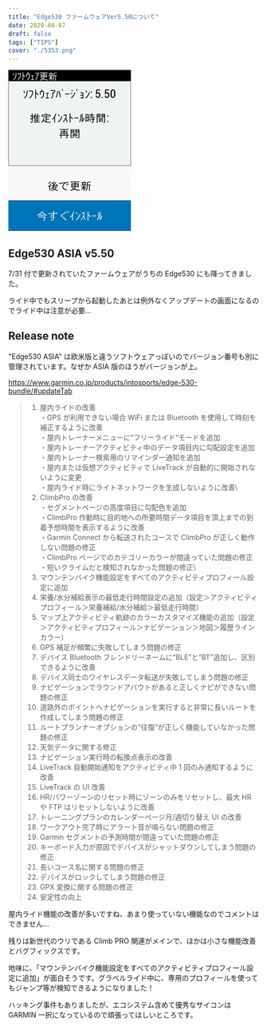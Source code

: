 ```yaml
---
title: "Edge530 ファームウェアVer5.50について"
date: 2020-08-07
draft: false
tags: ["TIPS"]
cover: "./5353.png"
---
```


![アップデートが降ってきました](./5353.png)

## Edge530 ASIA v5.50

7/31 付で更新されていたファームウェアがうちの Edge530 にも降ってきました。

ライド中でもスリープから起動したあとは例外なくアップデートの画面になるのでライド中は注意が必要…

## Release note

"Edge530 ASIA" は欧米版と違うソフトウェアっぽいのでバージョン番号も別に管理されています。なぜか ASIA 版のほうがバージョンが上。

<https://www.garmin.co.jp/products/intosports/edge-530-bundle/#updateTab>

> 1. 屋内ライドの改善\
>    ・GPS が利用できない場合 WiFi または Bluetooth を使用して時刻を補正するように改善\
>    ・屋内トレーナーメニューに“フリーライド“モードを追加\
>    ・屋内トレーナーアクティビティ中のデータ項目内に勾配設定を追加\
>    ・屋内トレーナー検索用のリマインダー通知を追加\
>    ・屋内または仮想アクティビティで LiveTrack が自動的に開始されないように変更\
>    ・屋内ライド時にライトネットワークを生成しないように改善\
> 2. ClimbPro の改善\
>    ・セグメントページの高度項目に勾配色を追加\
>    ・ClimbPro 作動時に目的地への所要時間データ項目を頂上までの到着予想時間を表示するように改善\
>    ・Garmin Connect から転送されたコースで ClimbPro が正しく動作しない問題の修正\
>    ・ClimbPro ページでのカテゴリーカラーが間違っていた問題の修正\
>    ・短いクライムだと検知されなかった問題の修正\
> 3. マウンテンバイク機能設定をすべてのアクティビティプロフィール設定に追加
> 4. 栄養/水分補給表示の最低走行時間設定の追加（設定＞アクティビティプロフィール＞栄養補給/水分補給＞最低走行時間）
> 5. マップ上アクティビティ軌跡のカラーカスタマイズ機能の追加（設定＞アクティビティプロフィール＞ナビゲーション＞地図＞履歴ラインカラー）
> 6. GPS 補足が頻繁に失敗してしまう問題の修正
> 7. デバイス Bluetooth フレンドリーネームに“BLE”と“BT”追加し、区別できるように改善
> 8. デバイス同士のワイヤレスデータ転送が失敗してしまう問題の修正
> 9. ナビゲーションでラウンドアバウトがあると正しくナビができない問題の修正
> 10. 道路外のポイントへナビゲーションを実行すると非常に長いルートを作成してしまう問題の修正
> 11. ルートプランナーオプションの“往復”が正しく機能していなかった問題の修正
> 12. 天気データに関する修正
> 13. ナビゲーション実行時の転換点表示の改善
> 14. LiveTrack 自動開始通知をアクティビティ中 1 回のみ通知するように改善
> 15. LiveTrack の UI 改善
> 16. HR/パワーゾーンのリセット時にゾーンのみをリセットし、最大 HR や FTP はリセットしないように改善
> 17. トレーニングプランのカレンダーページ月/週切り替え UI の改善
> 18. ワークアウト完了時にアラート音が鳴らない問題の修正
> 19. Garmin セグメントの予測時間が間違っていた問題の修正
> 20. キーボード入力が原因でデバイスがシャットダウンしてしまう問題の修正
> 21. 長いコース名に関する問題の修正
> 22. デバイスがロックしてしまう問題の修正
> 23. GPX 変換に関する問題の修正
> 24. 安定性の向上

屋内ライド機能の改善が多いですね、あまり使っていない機能なのでコメントはできません…

残りは新世代のウリである Climb PRO 関連がメインで、ほかは小さな機能改善とバグフィックスです。

地味に、「マウンテンバイク機能設定をすべてのアクティビティプロフィール設定に追加」が面白そうです。グラベルライド中に、専用のプロフィールを使ってもジャンプ等が検知できるようになりました！

ハッキング事件もありましたが、エコシステム含めて優秀なサイコンは GARMIN 一択になっているので頑張ってほしいところです。

<AmazonLinkBox url="https://www.amazon.co.jp/dp/B07V5GY15F/?tag=gensobunya-22" />

